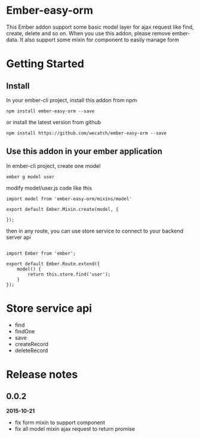 # Ember-easy-orm

This Ember addon support some basic model layer for ajax request like find, create, delete and so on. When you use this addon, please remove ember-data. It also support some mixin for component to easily manage form

# Getting Started

## Install

In your ember-cli project, install this addon from npm 

```
npm install ember-easy-orm --save

```

or install the latest version from github

```
npm install https://github.com/wecatch/ember-easy-orm --save

```

## Use this addon in your ember application

In ember-cli project, create one model

```
ember g model user

```

modify model/user.js code like this


```
import model from 'ember-easy-orm/mixins/model'

export default Ember.Mixin.create(model, {
    
});

```

then in any route, you can use store service to connect to your backend server api

```

import Ember from 'ember';

export default Ember.Route.extend({
    model() {
        return this.store.find('user');
    }
});

```

# Store service  api

- find
- findOne
- save
- createRecord
- deleteRecord


# Release notes

## 0.0.2

**2015-10-21**

- fix form mixin to support component
- fix all model mixin ajax request to return promise

